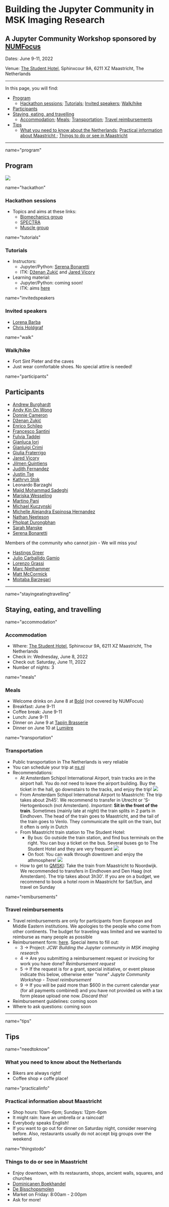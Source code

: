 # Building the Jupyter Community in MSK Imaging Research
## A Jupyter Community Workshop sponsored by [NUMFocus](https://numfocus.org/)

Dates: June 9-11, 2022

Venue: [The Student Hotel](https://www.thestudenthotel.com/maastricht/), Sphinxcour 9A, 6211 XZ Maastricht, The Netherlands 

---

In this page, you will find: 

- [Program](#program)  
  - [Hackathon sessions](#hackathon); [Tutorials](#tutorials); [Invited speakers](#invitedspeakers); [Walk/hike](#walk)    
- [Participants](#participants)  
- [Staying, eating, and travelling](#stayingeatingtravelling)    
  - [Accommodation](#accommodation); [Meals](#meals); [Transportation](#transportation); [Travel reimbursements](#reimbursements)  
- [Tips](#tips)   
  - [What you need to know about the Netherlands](#needtoknow); [Practical information about Maastricht ](#practicalinfo); [Things to do or see in Maastricht](#thingstodo)     

---

<a>name="program"</a>
## Program

![](./figures/program.png)


<a>name="hackathon"</a>
### Hackathon sessions

- Topics and aims at these links:
  - [Biomechanics group](./hackathons/biomech.pdf) 
  - [SPECTRA](./hackathons/spectra.pdf) 
  - [Muscle group](./hackathons/muscle.pdf) 


<a>name="tutorials"</a>
### Tutorials

- Instructors:
  - Jupyter/Python: [Serena Bonaretti](https://sbonaretti.github.io/)
  - ITK: [Dženan Zukić](https://www.kitware.com/dzenan-zukic/) and [Jared Vicory](https://www.kitware.com/jared-vicory/)  
- Learning material:
  - Jupyter/Python: coming soon! 
  - ITK: aims [here](./tutorials/itk.pdf)

<a>name="invitedspeakers</a>
### Invited speakers
- [Lorena Barba](https://about.me/lorenabarba)
- [Chris Holdgraf](https://predictablynoisy.com/)

<a>name="walk"</a>
### Walk/hike
- Fort Sint Pieter and the caves
- Just wear comfortable shoes. No special attire is needed!

<a>name="participants"</a>
## Participants
- [Andrew	Burghardt](https://profiles.ucsf.edu/andrew.burghardt)
- [Andy Kin On Wong](https://www.uhnresearch.ca/researcher/andy-kin-wong)
- [Donnie	Cameron](https://www.spierziektencentrum.nl/person/dr-donnie-cameron/)
- [Dženan	Zukić](https://www.kitware.com/dzenan-zukic/)
- [Enrico	Schileo](https://www.ior.it/en/ricerca-e-innovazione/enrico-schileo-msc-phd)
- [Francesco	Santini](https://www.francescosantini.com/wp/)
- [Fulvia	Taddei](https://www.ior.it/en/ricerca-e-innovazione/fulvia-taddei-biomedical-engineer)
- [Gianluca	Iori](https://github.com/gianthk)
- [Gianluigi	Crimi](https://www.ior.it/en/ricerca-e-innovazione/gianluigi-crimi)
- [Giulia	Fraterrigo](https://www.ior.it/en/ricerca-e-innovazione/ing-giulia-fraterrigo)
- [Jared Vicory](https://www.kitware.com/jared-vicory/)
- [Jilmen	Quintiens](https://www.kuleuven.be/wieiswie/nl/person/00139075)
- [Judith Fernandez](https://nl.linkedin.com/in/judith-cueto-fernandez-903a97150)
- [Justin	Tse](https://cumming.ucalgary.ca/labs/manske/our-team/justin-tse)
- [Kathryn	Stok](https://biomedical.eng.unimelb.edu.au/integrative-cartilage/people)
- Leonardo	Barzaghi
- [Majid	Mohammad Sadeghi](https://www.maastrichtuniversity.nl/p70077839)
- [Mariska	Wesseling](https://www.linkedin.com/in/mariska-wesseling-6230b816/?originalSubdomain=nl)
- [Martino	Pani](https://www.port.ac.uk/about-us/structure-and-governance/our-people/our-staff/martino-pani)
- [Michael	Kuczynski](https://cumming.ucalgary.ca/labs/manske/our-team/michael-kuczynski)
- [Michelle Alejandra	Espinosa Hernandez](https://www.linkedin.com/in/michelleaespinosah )
- [Nathan	Neeteson](https://www.ucalgary.ca/labs/bonelab/nathan-neeteson)
- [Pholpat	Durongbhan](https://www.linkedin.com/in/pholpatd/?originalSubdomain=au)
- [Sarah	Manske](https://cumming.ucalgary.ca/departments/radiology/profiles/sarah-manske)
- [Serena Bonaretti](https://sbonaretti.github.io/)

Members of the community who cannot join - We will miss you!
- [Hastings	Greer](https://biag.cs.unc.edu/author/hastings-greer/)
- [Julio	Carballido Gamio](https://profiles.ucdenver.edu/display/12755883)
- [Lorenzo	Grassi](https://portal.research.lu.se/en/persons/lorenzo-grassi)
- [Marc	Niethammer](https://cs.unc.edu/person/marc-niethammer/)
- [Matt	McCormick](https://www.kitware.com/matt-mccormick/)
- [Mojtaba	Barzegari](https://mbarzegary.github.io/)

---

<a>name="stayingeatingtravelling"</a>
## Staying, eating, and travelling

<a>name="accommodation"</a>
### Accommodation
- Where: [The Student Hotel](https://www.thestudenthotel.com/maastricht/), Sphinxcour 9A, 6211 XZ Maastricht, The Netherlands
- Check in: Wednesday, June 8, 2022
- Check out: Saturday, June 11, 2022 
- Number of nights: 3

<a>name="meals"</a>
### Meals
- Welcome drinks on June 8 at [Bold](https://www.boldrooftopbar.com/) (not covered by NUMFocus)     
- Breakfast: June 9-11
- Coffee break: June 9-11
- Lunch: June 9-11
- Dinner on June 9 at [Tapijn Brasserie](https://www.tapijn.nl/)
- Dinner on June 10 at [Lumière](https://lumiere.nl/)

<a>name="transportation"</a>
### Transportation 
- Public transportation in The Netherlands is very reliable
- You can schedule your trip at [ns.nl](https://www.ns.nl/en)
- Recommendations: 
  - At Amsterdam Schipol International Airport, train tracks are in the airport hall. You do *not* need to leave the airport building. Buy the ticket in the hall, go downstairs to the tracks, and enjoy the trip!
    ![](./figures/schipol_trains.png)
  - From Amsterdam Schipol International Airport to Maastricht: The trip takes about 2h45'. We recommend to transfer in Utrecht or 'S-Hertogenbosch (not Amsterdam). *Important*: **Sit in the front of the train**. Sometimes (mainly late at night) the train splits in 2 parts in Eindhoven. The head of the train goes to Maastricht, and the tail of the train goes to Venlo. They communicate the split on the train, but it often is only in Dutch
  - From Maastricht train station to The Student Hotel:
    - By bus: Go outside the train station, and find bus terminals on the right. You can buy a ticket on the bus. Several buses go to The Student Hotel and they are very frequent
      ![](./figures/maastricht_buses.png)   
    - On foot: You can walk through downtown and enjoy the athmosphere! 
      ![](./figures/maastricht_walking.png)  
  - How to get to [QMSKI](https://qmski.org/): Take the train from Maastricht to Noordwijk. We recommended to transfers in Eindhoven and Den Haag (not Amsterdam). The trip takes about 3h30'. If you are on a budget, we recommend to book a hotel room in Maastricht for Sat/Sun, and travel on Sunday

<a>name="remibursements"</a>
### Travel reimbursements
- Travel reimbursements are only for participants from European and Middle Eastern institutions. We apologies to the people who come from other continents. The budget for traveling was limited and we wanted to reimburse as many people as possible 
- Reimbursement form: [here](https://numfocus.typeform.com/to/O4K2Zol6?typeform-source=numfocus.org). Special items to fill out:
  - 3 -> Project:
    *JCW: Building the Jupyter community in MSK imaging research* 
  - 4 -> Are you submitting a reimbursement request or invoicing for work you have done?
    *Reimbursement request*
  - 5 -> If the request is for a grant, special initiative, or event please indicate this below, otherwise enter "none"
    *Jupyte Community Workshop - Travel reimbursement*
  - 9 -> If you will be paid more than $600 in the current calendar year (for all payments combined) and you have not provided us with a tax form please upload one now. 
    *Discard this!* 
- Reimbursement guidelines: coming soon
- Where to ask questions: coming soon 

---
<a>name="tips"</a>
## Tips

<a>name="needtoknow"</a>
### What you need to know about the Netherlands
- Bikers are always right! 
- Coffee shop &#8800; coffe place!

<a>name="practicalinfo"</a>
### Practical information about Maastricht 
- Shop hours: 10am-6pm; Sundays: 12pm-6pm
- It might rain: have an umbrella or a raincoat!
- Everybody speaks English!
- If you want to go out for dinner on Saturday night, consider reserving before. Also, restaurants usually do not accept big groups over the weekend

<a>name="thingstodo"</a>
### Things to do or see in Maastricht
- Enjoy downtown, with its restaurants, shops, ancient walls, squares, and churches
- [Dominicanen Boekhandel](https://libris.nl/dominicanen)
- [De Bisschopsmolen](https://www.bisschopsmolen.nl/)
- Market on Friday: 8:00am - 2:00pm 
- Ask for more!

